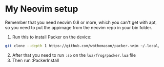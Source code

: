 # My Neovim setup

Remember that you need neovim 0.8 or more, which you can't get with apt, so you need to put the appimage from the neovim repo in your bin folder.

1. Run this to install Packer on the device:
```bash 
git clone --depth 1 https://github.com/wbthomason/packer.nvim ~/.local/share/nvim/site/pack/packer/start/packer.nvim 
```
2. After that you need to run `:so` on the `lua/frog/packer.lua` file
3. Then run :PackerInstall
